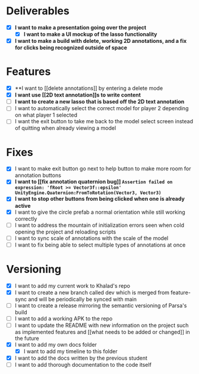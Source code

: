 # Deliverables
- [x] **I want to make a presentation going over the project**
	- [x] **I want to make a UI mockup of the lasso functionality**
- [x] **I want to make a build with delete, working 2D annotations, and a fix for clicks being recognized outside of space**
# Features
- [x] **I want to [[delete annotations]] by entering a delete mode
- [x] **I want use [[2D text annotation]]s to write content**
- [ ] **I want to create a new lasso that is based off the 2D text annotation**
- [ ] I want to automatically select the correct model for player 2 depending on what player 1 selected 
- [ ] I want the exit button to take me back to the model select screen instead of quitting when already viewing a model
# Fixes
- [x] I want to make exit button go next to help button to make more room for annotation buttons
- [x] **I want to [[fix annotation quaternion bug]] `Assertion failed on expression: 'fRoot >= Vector3f::epsilon' UnityEngine.Quaternion:FromToRotation(Vector3, Vector3)`**
- [x] **I want to stop other buttons from being clicked when one is already active**
- [x] I want to give the circle prefab a normal orientation while still working correctly
- [ ] I want to address the mountain of initialization errors seen when cold opening the project and reloading scripts
- [ ] I want to sync scale of annotations with the scale of the model
- [ ] I want to fix being able to select multiple types of annotations at once
# Versioning
- [x] I want to add my current work to Khalad's repo
- [x] I want to create a new branch called dev which is merged from feature-sync and will be periodically be synced with main
- [ ] I want to create a release mirroring the semantic versioning of Parsa's build
- [ ] I want to add a working APK to the repo
- [ ] I want to update the README with new information on the project such as implemented features and [[what needs to be added or changed]] in the future
- [x] I want to add my own docs folder
	- [x] I want to add my timeline to this folder
- [x] I want to add the docs written by the previous student 
- [ ] I want to add thorough documentation to the code itself